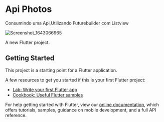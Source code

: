 # Api Photos
Consumindo uma Api,Utilizando Futurebuilder com Listview

![Screenshot_1643066965](https://user-images.githubusercontent.com/98062365/150882384-4e029212-32b0-48dd-a054-07dbd068c126.png)

A new Flutter project.

## Getting Started

This project is a starting point for a Flutter application.

A few resources to get you started if this is your first Flutter project:

- [Lab: Write your first Flutter app](https://flutter.dev/docs/get-started/codelab)
- [Cookbook: Useful Flutter samples](https://flutter.dev/docs/cookbook)

For help getting started with Flutter, view our
[online documentation](https://flutter.dev/docs), which offers tutorials,
samples, guidance on mobile development, and a full API reference.

